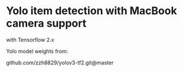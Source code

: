 # Yolo item detection with MacBook camera support
with Tensorflow 2.x

Yolo model weights from: 

github.com/zzh8829/yolov3-tf2.git@master
